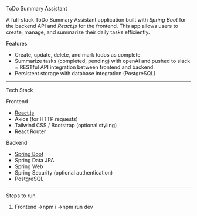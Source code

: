 ToDo Summary Assistant

A full-stack ToDo Summary Assistant application built with *Spring Boot* for the backend API and *React.js* for the frontend. This app allows users to create, manage, and summarize their daily tasks efficiently.



 Features

- Create, update, delete, and mark todos as complete
- Summarize tasks (completed, pending) with openAi and pushed to slack
  = RESTful API integration between frontend and backend
- Persistent storage with database integration (PostgreSQL)

---

 Tech Stack

 Frontend
- [React.js](http://localhost:5173/)
- Axios (for HTTP requests)
- Tailwind CSS / Bootstrap (optional styling)
- React Router

 Backend
- [Spring Boot](http://localhost:8080)
- Spring Data JPA
- Spring Web
- Spring Security (optional authentication)
- PostgreSQL 

---

Steps to run
1) Frontend
->npm i
->npm run dev
